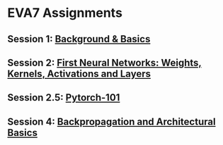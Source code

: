 # EVA7 Assignments

## Session 1: [Background & Basics](https://github.com/vigneshbabupj/EVA07/tree/main/Session_01%20-%20Basics)

## Session 2: [First Neural Networks: Weights, Kernels, Activations and Layers](https://github.com/vigneshbabupj/EVA07/tree/main/Session_02)

## Session 2.5: [Pytorch-101](https://github.com/vigneshbabupj/EVA07/tree/main/Session_02.5)

## Session 4: [Backpropagation and Architectural Basics](https://github.com/vigneshbabupj/EVA07/tree/main/Session_04)
